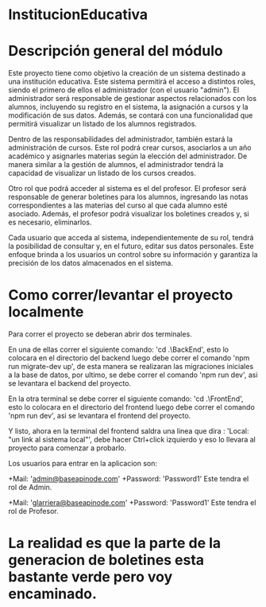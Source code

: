 # InstitucionEducativa

# Descripción general del módulo

Este proyecto tiene como objetivo la creación de un sistema destinado a una institución educativa. Este sistema permitirá el acceso a distintos roles, siendo el primero de ellos el administrador (con el usuario "admin"). El administrador será responsable de gestionar aspectos relacionados con los alumnos, incluyendo su registro en el sistema, la asignación a cursos y la modificación de sus datos. Además, se contará con una funcionalidad que permitirá visualizar un listado de los alumnos registrados.

Dentro de las responsabilidades del administrador, también estará la administración de cursos. Este rol podrá crear cursos, asociarlos a un año académico y asignarles materias según la elección del administrador. De manera similar a la gestión de alumnos, el administrador tendrá la capacidad de visualizar un listado de los cursos creados.

Otro rol que podrá acceder al sistema es el del profesor. El profesor será responsable de generar boletines para los alumnos, ingresando las notas correspondientes a las materias del curso al que cada alumno esté asociado. Además, el profesor podrá visualizar los boletines creados y, si es necesario, eliminarlos.

Cada usuario que acceda al sistema, independientemente de su rol, tendrá la posibilidad de consultar y, en el futuro, editar sus datos personales. Este enfoque brinda a los usuarios un control sobre su información y garantiza la precisión de los datos almacenados en el sistema.

# Como correr/levantar el proyecto localmente 

Para correr el proyecto se deberan abrir dos terminales.

En una de ellas correr el siguiente comando: 'cd .\BackEnd\', esto lo colocara en el directorio del backend luego debe correr el comando 'npm run migrate-dev up', de esta manera se realizaran las migraciones iniciales a la base de datos, por ultimo, se debe correr el comando 'npm run dev', asi se levantara el backend del proyecto.

En la otra terminal se debe correr el siguiente comando: 'cd .\FrontEnd\', esto lo colocara en el directorio del frontend luego debe correr el comando 'npm run dev', asi se levantara el frontend del proyecto.

Y listo, ahora en la terminal del frontend saldra una linea que dira : 'Local: "un link al sistema local"', debe hacer Ctrl+click izquierdo y eso lo llevara al proyecto para comenzar a probarlo.

Los usuarios para entrar en la aplicacion son:

+Mail: 'admin@baseapinode.com'
+Password: 'Password1'
Este tendra el rol de Admin.

+Mail: 'glarriera@baseapinode.com'
+Password: 'Password1'
Este tendra el rol de Profesor.

# La realidad es que la parte de la generacion de boletines esta bastante verde pero voy encaminado.


